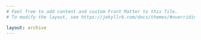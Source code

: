 ```yaml
---
# Feel free to add content and custom Front Matter to this file.
# To modify the layout, see https://jekyllrb.com/docs/themes/#overriding-theme-defaults

layout: archive
---
```

